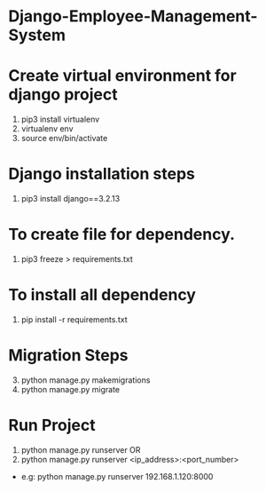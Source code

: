 # Django-Employee-Management-System

# Create virtual environment for django project
1) pip3 install virtualenv
2) virtualenv env
3) source env/bin/activate

# Django installation steps
1) pip3 install django==3.2.13

# To create file for dependency.
1) pip3 freeze > requirements.txt

# To install all dependency
1) pip install -r requirements.txt

# Migration Steps
3) python manage.py makemigrations
4) python manage.py migrate

# Run Project
1) python manage.py runserver
OR 
2) python manage.py runserver <ip_address>:<port_number>
  - e.g: python manage.py runserver 192.168.1.120:8000   
